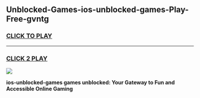 
## Unblocked-Games-ios-unblocked-games-Play-Free-gvntg
<h3>
<a href="https://premium76.site?title=ios-unblocked-games&ref=18A1">CLICK TO PLAY</a></h3>
<hr>

<h3>
<a href="https://premium76.site?title=ios-unblocked-games&ref=18A1">CLICK 2 PLAY</a>
  
</h3>

<a href="https://premium76.site?title=ios-unblocked-games&ref=18A1"><img src="https://clearcache.store/games.png"></a>


**ios-unblocked-games games unblocked: Your Gateway to Fun and Accessible Online Gaming**
